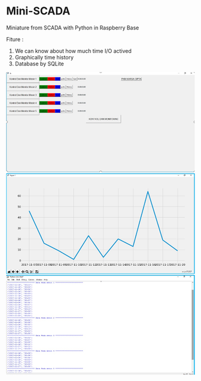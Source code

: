 # Mini-SCADA
Miniature from SCADA with Python in Raspberry Base


Fiture :
  1. We can know about how much time I/O actived
  2. Graphically time history
  3. Database by SQLite
 
![tampilan1](tampilan1.jpg)
![tampilan2](tampilan2.jpg)
![tampilan2](tampilan3.jpg)

